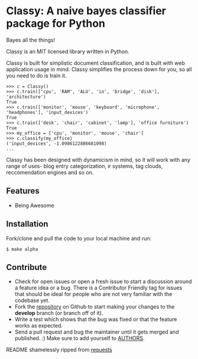 Classy: A naive bayes classifier package for Python
=========================

Bayes all the things!

Classy is an MIT licensed library written in Python.

Classy is built for simplistic document classification, and is built with web application usage in mind. Classy simplifies
the process down for you, so all you need to do is train it.


	>>> c = Classy()
	>>> c.train(['cpu', 'RAM', 'ALU', 'io', 'bridge', 'disk'], 'architecture')
	True
	>>> c.train(['monitor', 'mouse', 'keyboard', 'microphone', 'headphones'], 'input_devices')
	True
	>>> c.train(['desk', 'chair', 'cabinet', 'lamp'], 'office furniture')
	True
	>>> my_office = ['cpu', 'monitor', 'mouse', 'chair']
	>>> c.classify(my_office)
	('input_devices', -1.0986122886681098)
	...

Classy has been designed with dynamicism in mind, so it will work with any range of uses- blog entry categorization, ir systems, tag clouds, reccomendation engines and so on.


Features
--------

- Being Awesome


Installation
------------

Fork/clone and pull the code to your local machine and run:

	$ make alpha



Contribute
----------
 

* Check for open issues or open a fresh issue to start a discussion around a feature idea or a bug. There is a Contributor Friendly tag for issues that should be ideal for people who are not very familiar with the codebase yet.
* Fork the [repository][1] on Github to start making your changes to the **develop** branch (or branch off of it).
* Write a test which shows that the bug was fixed or that the feature works as expected.
* Send a pull request and bug the maintainer until it gets merged and published. :) Make sure to add yourself to [AUTHORS][2].







README shamelessly ripped from [requests][3]


[1]: https://github.com/pbdeuchler/Classy/								"repository"
[2]: https://github.com/pbdeuchler/Classy/blob/master/AUTHORS.md		"AUTHORS"
[3]: https://github.com/kennethreitz/requests/							"requests"